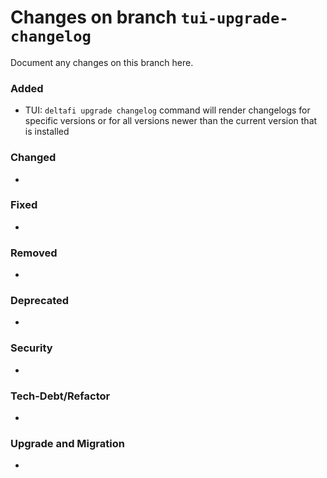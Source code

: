 # Changes on branch `tui-upgrade-changelog`
Document any changes on this branch here.
### Added
- TUI: `deltafi upgrade changelog` command will render changelogs for specific versions or for all versions newer than the current version that is installed

### Changed
- 

### Fixed
- 

### Removed
- 

### Deprecated
- 

### Security
- 

### Tech-Debt/Refactor
- 

### Upgrade and Migration
- 
